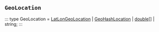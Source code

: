 ## `GeoLocation`
:::
type GeoLocation = [LatLonGeoLocation](./LatLonGeoLocation.md) | [GeoHashLocation](./GeoHashLocation.md) | [double](./double.md)[] | string;
:::
